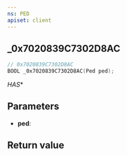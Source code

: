 ```yaml
---
ns: PED
apiset: client
---
```

## _0x7020839C7302D8AC

```c
// 0x7020839C7302D8AC
BOOL _0x7020839C7302D8AC(Ped ped);
```

_HAS_*

## Parameters
* **ped**:

## Return value

